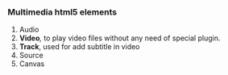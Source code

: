 ### Multimedia html5 elements

1. Audio
2. **Video**_,_ to play video files without any need of special plugin.
3. **Track**, used for add subtitle in video
4. Source
5. Canvas

